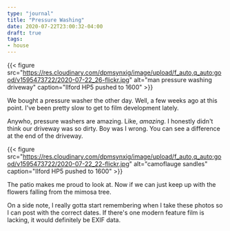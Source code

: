 ```yaml
---
type: "journal"
title: "Pressure Washing"
date: 2020-07-22T23:00:32-04:00
draft: true
tags:
- house
---
```


{{< figure src="https://res.cloudinary.com/dpmsynxig/image/upload/f_auto,q_auto:good/v1595473722/2020-07-22_26-flickr.jpg" alt="man pressure washing driveway" caption="Ilford HP5 pushed to 1600" >}}

We bought a pressure washer the other day. Well, a few weeks ago at this point. I've been pretty slow to get to film development lately.

Anywho, pressure washers are amazing. Like, *amazing*. I honestly didn't think our driveway was so dirty. Boy was I wrong. You can see a difference at the end of the driveway.

{{< figure src="https://res.cloudinary.com/dpmsynxig/image/upload/f_auto,q_auto:good/v1595473722/2020-07-22_22-flickr.jpg" alt="camoflauge sandles" caption="Ilford HP5 pushed to 1600" >}}

The patio makes me proud to look at. Now if we can just keep up with the flowers falling from the mimosa tree.

On a side note, I really gotta start remembering when I take these photos so I can post with the correct dates. If there's one modern feature film is lacking, it would definitely be EXIF data.
